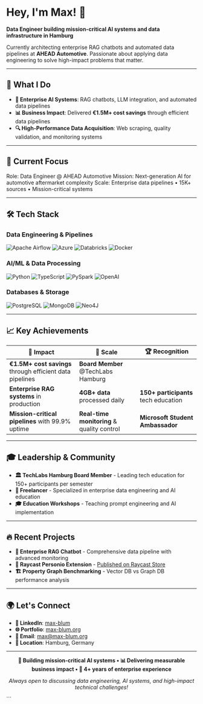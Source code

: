 # Hey, I'm Max! 👋

**Data Engineer building mission-critical AI systems and data infrastructure in Hamburg**

Currently architecting enterprise RAG chatbots and automated data pipelines at **AHEAD Automotive**. Passionate about applying data engineering to solve high-impact problems that matter.

---

## 🚀 What I Do

- **🤖 Enterprise AI Systems**: RAG chatbots, LLM integration, and automated data pipelines
- **📊 Business Impact**: Delivered **€1.5M+ cost savings** through efficient data pipelines  
- **🔍 High-Performance Data Acquisition**: Web scraping, quality validation, and monitoring systems

---

## 💼 Current Focus

Role: Data Engineer @ AHEAD Automotive
Mission: Next-generation AI for automotive aftermarket complexity
Scale: Enterprise data pipelines • 15K+ sources • Mission-critical systems

---

## 🛠️ Tech Stack

### **Data Engineering & Pipelines**
![Apache Airflow](https://img.shields.io/badge/Apache%20Airflow-017CEE?style=for-the-badge&logo=Apache%20Airflow&logoColor=white)
![Azure](https://img.shields.io/badge/azure-%230072C6.svg?style=for-the-badge&logo=microsoftazure&logoColor=white)
![Databricks](https://img.shields.io/badge/Databricks-FF3621?style=for-the-badge&logo=Databricks&logoColor=white)
![Docker](https://img.shields.io/badge/docker-%230db7ed.svg?style=for-the-badge&logo=docker&logoColor=white)

### **AI/ML & Data Processing**
![Python](https://img.shields.io/badge/python-3670A0?style=for-the-badge&logo=python&logoColor=ffdd54)
![TypeScript](https://img.shields.io/badge/typescript-%23007ACC.svg?style=for-the-badge&logo=typescript&logoColor=white)
![PySpark](https://img.shields.io/badge/Apache%20Spark-FDEE21?style=for-the-badge&logo=apachespark&logoColor=black)
![OpenAI](https://img.shields.io/badge/OpenAI-74aa9c?style=for-the-badge&logo=openai&logoColor=white)

### **Databases & Storage**
![PostgreSQL](https://img.shields.io/badge/postgresql-%23316192.svg?style=for-the-badge&logo=postgresql&logoColor=white)
![MongoDB](https://img.shields.io/badge/MongoDB-%234ea94b.svg?style=for-the-badge&logo=mongodb&logoColor=white)
![Neo4J](https://img.shields.io/badge/Neo4j-008CC1?style=for-the-badge&logo=neo4j&logoColor=white)

---

## 📈 Key Achievements

| 🎯 **Impact** | 🔢 **Scale** | 🏆 **Recognition** |
|---------------|--------------|-------------------|
| **€1.5M+ cost savings** through efficient data pipelines | **Board Member** @TechLabs Hamburg |
| **Enterprise RAG systems** in production | **4GB+ data** processed daily | **150+ participants** tech education |
| **Mission-critical pipelines** with 99.9% uptime | **Real-time monitoring** & quality control | **Microsoft Student Ambassador** |

---

## 🎓 Leadership & Community

- **🏛️ TechLabs Hamburg Board Member** - Leading tech education for 150+ participants per semester
- **💼 Freelancer** - Specialized in enterprise data engineering and AI education  
- **🎓 Education Workshops** - Teaching prompt engineering and AI implementation

---

## 🔥 Recent Projects

- **🤖 Enterprise RAG Chatbot** - Comprehensive data pipeline with advanced monitoring
- **📱 Raycast Personio Extension** - [Published on Raycast Store](https://www.raycast.com/boosteblume/personio)
- **🏗️ Property Graph Benchmarking** - Vector DB vs Graph DB performance analysis

---

## 🌍 Let's Connect

- **💼 LinkedIn**: [max-blum](https://www.linkedin.com/in/max-blum/)
- **🌐 Portfolio**: [max-blum.org](https://max-blum.org)  
- **📧 Email**: max@max-blum.org
- **📍 Location**: Hamburg, Germany


---

<div align="center">

**🚀 Building mission-critical AI systems • 📊 Delivering measurable business impact • 🔧 4+ years of enterprise experience**

*Always open to discussing data engineering, AI systems, and high-impact technical challenges!*

</div>
```

